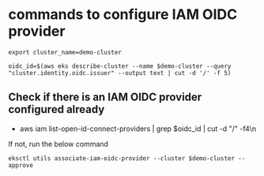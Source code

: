 # commands to configure IAM OIDC provider 

```
export cluster_name=demo-cluster
```

```
oidc_id=$(aws eks describe-cluster --name $demo-cluster --query "cluster.identity.oidc.issuer" --output text | cut -d '/' -f 5) 
```

## Check if there is an IAM OIDC provider configured already

- aws iam list-open-id-connect-providers | grep $oidc_id | cut -d "/" -f4\n 

If not, run the below command

```
eksctl utils associate-iam-oidc-provider --cluster $demo-cluster --approve
```
